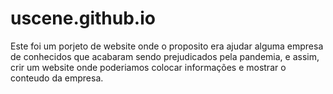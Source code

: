 # uscene.github.io
Este foi um porjeto de website onde o proposito era ajudar alguma empresa de conhecidos que acabaram sendo prejudicados pela pandemia, e assim, crir um website onde poderiamos colocar informações e mostrar o conteudo da empresa.

